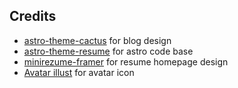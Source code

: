 ## Credits

- [astro-theme-cactus](https://github.com/chrismwilliams/astro-theme-cactus) for blog design
- [astro-theme-resume](https://github.com/srleom/astro-theme-resume) for astro code base
- [minirezume-framer](https://minirezume.framer.website) for resume homepage design
- [Avatar illust](https://pet-illust.com) for avatar icon
